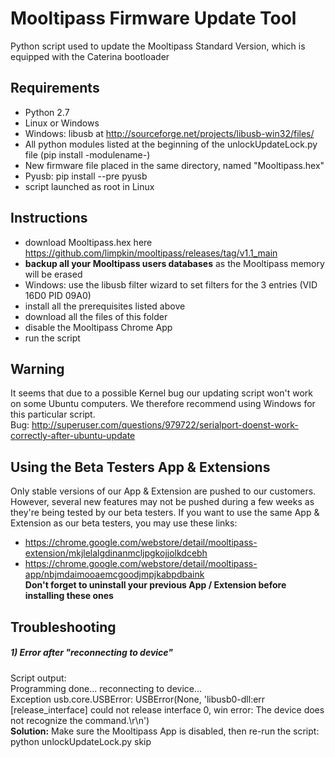 Mooltipass Firmware Update Tool
=================================
Python script used to update the Mooltipass Standard Version, which is equipped with the Caterina bootloader

Requirements
------------
- Python 2.7
- Linux or Windows
- Windows: libusb at http://sourceforge.net/projects/libusb-win32/files/
- All python modules listed at the beginning of the unlockUpdateLock.py file (pip install -modulename-)
- New firmware file placed in the same directory, named "Mooltipass.hex"
- Pyusb: pip install --pre pyusb
- script launched as root in Linux

Instructions
------------
- download Mooltipass.hex here https://github.com/limpkin/mooltipass/releases/tag/v1.1_main
- **backup all your Mooltipass users databases** as the Mooltipass memory will be erased
- Windows: use the libusb filter wizard to set filters for the 3 entries (VID 16D0 PID 09A0)
- install all the prerequisites listed above
- download all the files of this folder
- disable the Mooltipass Chrome App
- run the script

Warning
-------
It seems that due to a possible Kernel bug our updating script won't work on some Ubuntu computers. We therefore recommend using Windows for this particular script.  
Bug: http://superuser.com/questions/979722/serialport-doenst-work-correctly-after-ubuntu-update

Using the Beta Testers App & Extensions
---------------------------------------
Only stable versions of our App & Extension are pushed to our customers. However, several new features may not be pushed during a few weeks as they're being tested by our beta testers. If you want to use the same App & Extension as our beta testers, you may use these links:
- https://chrome.google.com/webstore/detail/mooltipass-extension/mkjlelalgdinanmcljpgkojjolkdcebh  
- https://chrome.google.com/webstore/detail/mooltipass-app/nbjmdaimooaemcgoodjmpjkabpdbaink  
**Don't forget to uninstall your previous App / Extension before installing these ones**

Troubleshooting
---------------
##### 1) Error after "reconnecting to device"
Script output:  
Programming done... reconnecting to device...  
Exception usb.core.USBError: USBError(None, 'libusb0-dll:err [release_interface] could not release interface 0, win error: The device does not recognize the command.\r\n')  
**Solution:** Make sure the Mooltipass App is disabled, then re-run the script: python unlockUpdateLock.py skip
